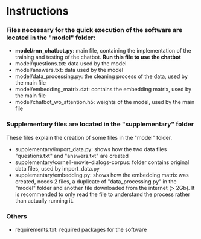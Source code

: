 # Instructions

### Files necessary for the quick execution of the software are located in the "model" folder:

- **model/rnn_chatbot.py**: main file, containing the implementation of the training
 and testing of the chatbot. **Run this file to use the chatbot**
- model/questions.txt: data used by the model
- model/answers.txt: data used by the model
- model/data_processing.py: the cleaning process of the data, used by the main file
- model/embedding_matrix.dat: contains the embedding matrix, used by the main file
- model/chatbot_wo_attention.h5: weights of the model, used by the main file

### Supplementary files are located in the "supplementary" folder
These files explain the creation of some files in the "model" folder.

- supplementary/import_data.py: shows how the two data files "questions.txt" and "answers.txt" are created
- supplementary/cornell-movie-dialogs-corpus: folder contains original data files, used by import_data.py
- supplementary/embedding.py: shows how the embedding matrix was created, needs 2 files, a duplicate of "data_processing.py" in the "model" folder and another file downloaded from the internet (> 2Gb). It is recommended to only read the file to understand the process rather than actually running it.

### Others
- requirements.txt: required packages for the software
